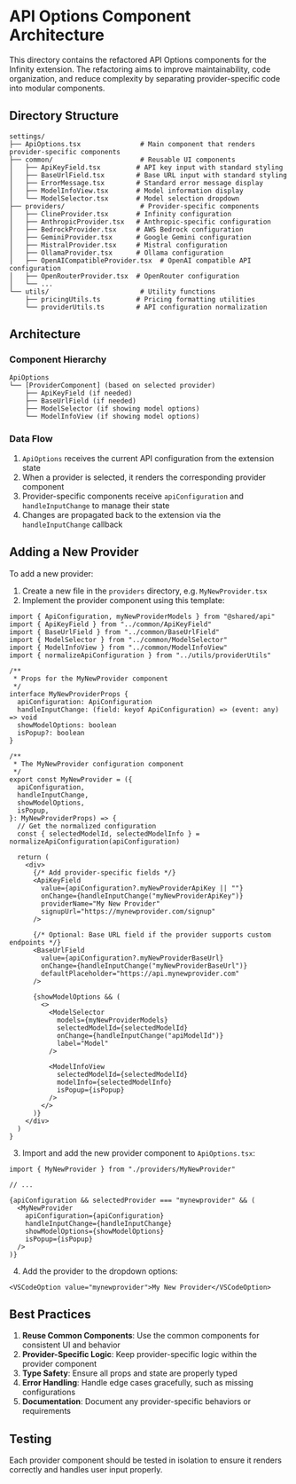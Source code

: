 # API Options Component Architecture

This directory contains the refactored API Options components for the Infinity extension. The refactoring aims to improve maintainability, code organization, and reduce complexity by separating provider-specific code into modular components.

## Directory Structure

```
settings/
├── ApiOptions.tsx               # Main component that renders provider-specific components
├── common/                      # Reusable UI components
│   ├── ApiKeyField.tsx         # API key input with standard styling
│   ├── BaseUrlField.tsx        # Base URL input with standard styling
│   ├── ErrorMessage.tsx        # Standard error message display
│   ├── ModelInfoView.tsx       # Model information display
│   └── ModelSelector.tsx       # Model selection dropdown
├── providers/                   # Provider-specific components
│   ├── ClineProvider.tsx       # Infinity configuration
│   ├── AnthropicProvider.tsx   # Anthropic-specific configuration
│   ├── BedrockProvider.tsx     # AWS Bedrock configuration
│   ├── GeminiProvider.tsx      # Google Gemini configuration
│   ├── MistralProvider.tsx     # Mistral configuration
│   ├── OllamaProvider.tsx      # Ollama configuration
│   ├── OpenAICompatibleProvider.tsx  # OpenAI compatible API configuration
│   ├── OpenRouterProvider.tsx  # OpenRouter configuration
│   └── ...
└── utils/                       # Utility functions
    ├── pricingUtils.ts         # Pricing formatting utilities
    └── providerUtils.ts        # API configuration normalization

```

## Architecture

### Component Hierarchy

```
ApiOptions
└── [ProviderComponent] (based on selected provider)
    ├── ApiKeyField (if needed)
    ├── BaseUrlField (if needed)
    ├── ModelSelector (if showing model options)
    └── ModelInfoView (if showing model options)
```

### Data Flow

1. `ApiOptions` receives the current API configuration from the extension state
2. When a provider is selected, it renders the corresponding provider component
3. Provider-specific components receive `apiConfiguration` and `handleInputChange` to manage their state
4. Changes are propagated back to the extension via the `handleInputChange` callback

## Adding a New Provider

To add a new provider:

1. Create a new file in the `providers` directory, e.g. `MyNewProvider.tsx`
2. Implement the provider component using this template:

```tsx
import { ApiConfiguration, myNewProviderModels } from "@shared/api"
import { ApiKeyField } from "../common/ApiKeyField"
import { BaseUrlField } from "../common/BaseUrlField"
import { ModelSelector } from "../common/ModelSelector"
import { ModelInfoView } from "../common/ModelInfoView"
import { normalizeApiConfiguration } from "../utils/providerUtils"

/**
 * Props for the MyNewProvider component
 */
interface MyNewProviderProps {
  apiConfiguration: ApiConfiguration
  handleInputChange: (field: keyof ApiConfiguration) => (event: any) => void
  showModelOptions: boolean
  isPopup?: boolean
}

/**
 * The MyNewProvider configuration component
 */
export const MyNewProvider = ({
  apiConfiguration,
  handleInputChange,
  showModelOptions,
  isPopup,
}: MyNewProviderProps) => {
  // Get the normalized configuration
  const { selectedModelId, selectedModelInfo } = normalizeApiConfiguration(apiConfiguration)

  return (
    <div>
      {/* Add provider-specific fields */}
      <ApiKeyField
        value={apiConfiguration?.myNewProviderApiKey || ""}
        onChange={handleInputChange("myNewProviderApiKey")}
        providerName="My New Provider"
        signupUrl="https://mynewprovider.com/signup"
      />

      {/* Optional: Base URL field if the provider supports custom endpoints */}
      <BaseUrlField
        value={apiConfiguration?.myNewProviderBaseUrl}
        onChange={handleInputChange("myNewProviderBaseUrl")}
        defaultPlaceholder="https://api.mynewprovider.com"
      />

      {showModelOptions && (
        <>
          <ModelSelector
            models={myNewProviderModels}
            selectedModelId={selectedModelId}
            onChange={handleInputChange("apiModelId")}
            label="Model"
          />

          <ModelInfoView
            selectedModelId={selectedModelId}
            modelInfo={selectedModelInfo}
            isPopup={isPopup}
          />
        </>
      )}
    </div>
  )
}
```

3. Import and add the new provider component to `ApiOptions.tsx`:

```tsx
import { MyNewProvider } from "./providers/MyNewProvider"

// ...

{apiConfiguration && selectedProvider === "mynewprovider" && (
  <MyNewProvider
    apiConfiguration={apiConfiguration}
    handleInputChange={handleInputChange}
    showModelOptions={showModelOptions}
    isPopup={isPopup}
  />
)}
```

4. Add the provider to the dropdown options:

```tsx
<VSCodeOption value="mynewprovider">My New Provider</VSCodeOption>
```

## Best Practices

1. **Reuse Common Components**: Use the common components for consistent UI and behavior
2. **Provider-Specific Logic**: Keep provider-specific logic within the provider component
3. **Type Safety**: Ensure all props and state are properly typed
4. **Error Handling**: Handle edge cases gracefully, such as missing configurations
5. **Documentation**: Document any provider-specific behaviors or requirements

## Testing

Each provider component should be tested in isolation to ensure it renders correctly and handles user input properly.
